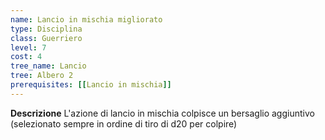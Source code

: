 ```yaml
---
name: Lancio in mischia migliorato
type: Disciplina
class: Guerriero
level: 7
cost: 4
tree_name: Lancio
tree: Albero 2
prerequisites: [[Lancio in mischia]]
---
```


**Descrizione**
L'azione di lancio in mischia colpisce un bersaglio aggiuntivo (selezionato
sempre in ordine di tiro di d20 per colpire)